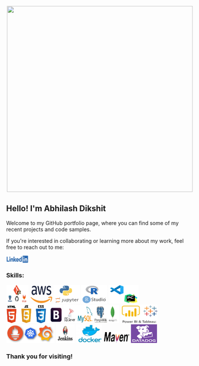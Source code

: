 <p align="center">
  <img width="500" height="500" src="/icons/consciousness.gif">
</p>
<h2>Hello! I'm Abhilash Dikshit</h2>
<p>Welcome to my GitHub portfolio page, where you can find some of my recent projects and code samples. </p>

<p>If you're interested in collaborating or learning more about my work, feel free to reach out to me:</p>
<p align="left">
    <a href="https://www.linkedin.com/in/abhilash-dikshit" target="blank"><img align="center" src="/icons/linkedin.png" alt="abhilash-dikshit" height="20" width="60" /></a>
</p>

<h3>Skills:</h3>
<p align="left"> 
    <img width="60" height="50" src="/icons/git.jpg">
    <img width="60" height="50" src="/icons/aws.png">
    <img width="70" height="50" src="/icons/py.png">
    <img width="70" height="50" src="/icons/rcode.png">
    <img width="80" height="50" src="/icons/vscode-pycharm.png">
    <img width="150" height="50" src="/icons/html_css_js_bootstrap.png">
    <img width="150" height="50" src="/icons/db.jpg">
    <img width="100" height="50" src="/icons/tab_powerbi.png">
    <img width="130" height="50" src="/icons/grafana_prometheus_kube.png">
    <img width="50" height="50" src="/icons/jenkins.jpg">
    <img width="70" height="50" src="/icons/docker.png">
    <img width="70" height="30" src="icons/maven.png">
    <img width="70" height="50" src="/icons/datadog.png">
</p>

<h3>
Thank you for visiting!
</h3>
